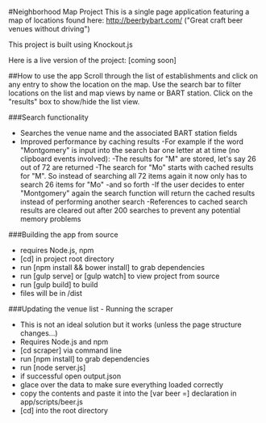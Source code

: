 #Neighborhood Map Project
This is a single page application featuring a map of locations found
here: http://beerbybart.com/ ("Great craft beer venues without driving")

This project is built using Knockout.js

Here is a live version of the project: [coming soon]

##How to use the app
Scroll through the list of establishments and click on any entry to show the location on the map. Use the search bar to filter locations on the list and map views by name or BART station. Click on the "results" box to show/hide the list view.

###Search functionality
- Searches the venue name and the associated BART station fields
- Improved performance by caching results
	-For example if the word "Montgomery" is input into the search bar one
	 	letter at at time (no clipboard events involved):
		-The results for "M" are stored, let's say 26 out of 72 are 
		returned
		-The search for "Mo" starts with cached results for "M". So 
		instead of searching all 72 items again it now only has to search
		26 items for "Mo"
		-and so forth
	-If the user decides to enter "Montgomery" again the search function 
		will return the cached results instead of performing another search
	-References to cached search results are cleared out after 200
		searches to prevent any potential memory problems

###Building the app from source
- requires Node.js, npm
- [cd] in project root directory
- run [npm install && bower install] to grab dependencies
- run [gulp serve] or [gulp watch] to view project from source
- run [gulp build] to build
- files will be in /dist

###Updating the venue list - Running the scraper
- This is not an ideal solution but it works (unless the page structure changes...)
- Requires Node.js and npm
- [cd scraper] via command line
- run [npm install] to grab dependencies
- run [node server.js]
- if successful open output.json
- glace over the data to make sure everything loaded correctly
- copy the contents and paste it into the [var beer =] declaration in app/scripts/beer.js
- [cd] into the root directory